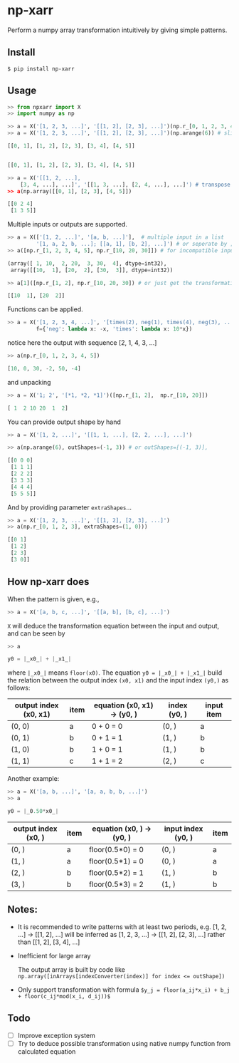 # np-xarr

Perform a numpy array transformation intuitively by giving simple patterns.

## Install

```shell script
$ pip install np-xarr
```

## Usage

```python
>> from npxarr import X
>> import numpy as np

>> a = X('[1, 2, 3, ...]', '[[1, 2], [2, 3], ...]')(np.r_[0, 1, 2, 3, 4, 5]) # sliding window
>> a = X('[1, 2, 3, ...]', '[[1, 2], [2, 3], ...]')(np.arange(6)) # sliding window

[[0, 1], [1, 2], [2, 3], [3, 4], [4, 5]]


[[0, 1], [1, 2], [2, 3], [3, 4], [4, 5]]

>> a = X('[[1, 2, ...], 
    [3, 4, ...], ...]', '[[1, 3, ...], [2, 4, ...], ...]') # transpose
>> a(np.array([[0, 1], [2, 3], [4, 5]])

[[0 2 4]
 [1 3 5]]
```

Multiple inputs or outputs are supported.

```python
>> a = X(['[1, 2, ...]', '[a, b, ...]'],  # multiple input in a list
         '[1, a, 2, b, ...]; [[a, 1], [b, 2], ...]') # or seperate by ;
>> a([np.r_[1, 2, 3, 4, 5], np.r_[10, 20, 30]]) # for incompatible input shapes, it will figure out the maximum valid output shape

(array([ 1, 10,  2, 20,  3, 30,  4], dtype=int32), 
 array([[10,  1], [20,  2], [30,  3]], dtype=int32))

>> a[1]([np.r_[1, 2], np.r_[10, 20, 30]) # or just get the transformation for second output

[[10  1], [20  2]]
```
Functions can be applied.
```python
>> a = X('[1, 2, 3, 4, ...]', '[times(2), neg(1), times(4), neg(3), ...]', 
         f={'neg': lambda x: -x, 'times': lambda x: 10*x})
```
notice here the output with sequence [2, 1, 4, 3, ...]
```python
>> a(np.r_[0, 1, 2, 3, 4, 5])

[10, 0, 30, -2, 50, -4]
```
and unpacking
```python
>> a = X('1; 2', '[*1, *2, *1]')([np.r_[1, 2],  np.r_[10, 20]])

[ 1  2 10 20  1  2]
```
You can provide output shape by hand
```python
>> a = X('[1, 2, ...]', '[[1, 1, ...], [2, 2, ...], ...]')

>> a(np.arange(6), outShapes=(-1, 3)) # or outShapes=[(-1, 3)], 

[[0 0 0]
 [1 1 1]
 [2 2 2]
 [3 3 3]
 [4 4 4]
 [5 5 5]]
```
And by providing parameter `extraShapes`...
```python
>> a = X('[1, 2, 3, ...]', '[[1, 2], [2, 3], ...]')
>> a(np.r_[0, 1, 2, 3], extraShapes=(1, 0)))

[[0 1]
 [1 2]
 [2 3]
 [3 0]]
```

## How np-xarr does

When the pattern is given, e.g.,

```python
>> a = X('[a, b, c, ...]', '[[a, b], [b, c], ...]')
```
`X` will deduce the transformation equation between the input and output, and can be seen by
```python
>> a

y0 = |_x0_| + |_x1_|
```
where `|_x0_|` means `floor(x0)`.
The equation `y0 = |_x0_| + |_x1_|` build the relation between the output index `(x0, x1)` and the input index `(y0,)` as follows:

output index (x0, x1) | item | equation (x0, x1) -> (y0, ) | index (y0, ) | input item |
--------------------- | ---- | -------- | ------------------ | ---- |
(0, 0) | a | 0 + 0 = 0 | (0, ) | a
(0, 1) | b | 0 + 1 = 1 | (1, ) | b
(1, 0) | b | 1 + 0 = 1 | (1, ) | b
(1, 1) | c | 1 + 1 = 2 | (2, ) | c

Another example:
```python
>> a = X('[a, b, ...]', '[a, a, b, b, ...]')
>> a

y0 = |_0.50*x0_|
```

output index (x0, ) | item | equation (x0, ) -> (y0, ) | input index (y0, ) | item |
------------------- | ---- | -------- | ------------------ | ---- |
(0, ) | a | floor(0.5*0) = 0 | (0, ) | a
(1, ) | a | floor(0.5*1) = 0 | (0, ) | a
(2, ) | b | floor(0.5*2) = 1 | (1, ) | b
(3, ) | b | floor(0.5*3) = 2 | (1, ) | b

## Notes:

* It is recommended to write patterns with at least two periods, e.g. [1, 2, ...] -> [[1, 2], ...] will be inferred as [1, 2, 3, ...] -> [[1, 2], [2, 3], ...] rather than [[1, 2], [3, 4], ...]

* Inefficient for large array

    The output array is built by code like `np.array([inArrays[indexConverter(index)] for index <= outShape])`

* Only support transformation with formula `$y_j = floor(a_ij*x_i) + b_j + floor(c_ij*mod(x_i, d_ij))$`

## Todo

- [ ] Improve exception system
- [ ] Try to deduce possible transformation using native numpy function from calculated equation
